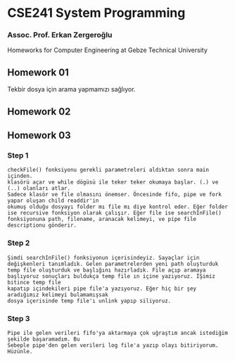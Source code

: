 # CSE241 System Programming
### Assoc. Prof. Erkan Zergeroğlu
Homeworks for Computer Engineering at Gebze Technical University

## Homework 01
Tekbir dosya için arama yapmamızı sağlıyor.

## Homework 02

## Homework 03
### Step 1
	checkFile() fonksiyonu gerekli parametreleri aldıktan sonra main içinden.
	klasörü açar ve while dögüsü ile teker teker okumaya başlar. (.) ve (..) olanları atlar.
	Sadece klasör ve file olmasını önemser. Öncesinde fifo, pipe ve fork yapar oluşan child readdir'in 
	okumuş olduğu dosyayı folder mı file mı diye kontrol eder. Eğer folder ise recursive fonksiyon olarak çalışır. Eğer file ise searchInFile() fonksiyonuna path, filename, aranacak kelimeyi, ve pipe file descriptionu gönderir.

### Step 2
	Şimdi searchInFile() fonksiyonun içerisindeyiz. Sayaçlar için değişkenleri tanımladık. Gelen parametrelerden yeni path oluşturduk temp file oluşturduk ve başlığını hazırladık. File açıp aramaya başlıyoruz sonuçları buldukça temp file ın içine yazıyoruz. İŞimiz bitince temp file
	kapatıp içindekileri pipe file'a yazıyoruz. Eğer hiç bir şey aradığımız kelimeyi bulamamışsak
	dosya içerisinde temp file'ı unlink yapıp siliyoruz.

### Step 3
	Pipe ile gelen verileri fifo'ya aktarmaya çok uğraştım ancak istediğim şekilde başaramadım. Bu
	Sebeple pipe'den gelen verileri log file'a yazıp olayı bitiriyorum. Hüzünle.